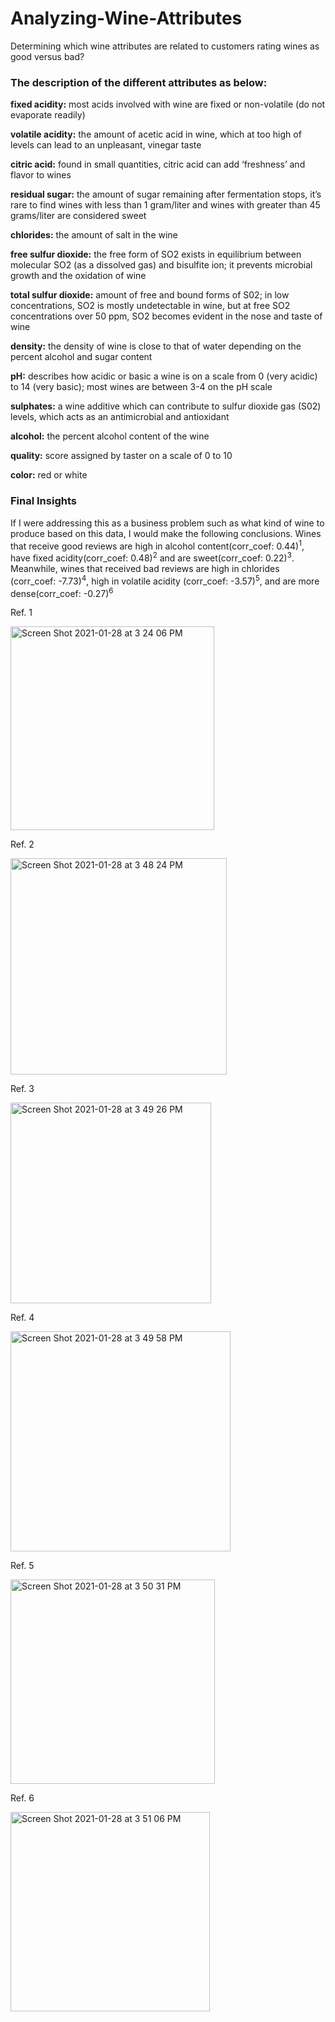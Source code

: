 # Analyzing-Wine-Attributes

Determining which wine attributes are related to customers rating wines as good versus bad?

### The description of the different attributes as below:

**fixed acidity:** most acids involved with wine are fixed or non-volatile (do not evaporate readily)

**volatile acidity:** the amount of acetic acid in wine, which at too high of levels can lead to an unpleasant, vinegar taste

**citric acid:** found in small quantities, citric acid can add ‘freshness’ and flavor to wines

**residual sugar:** the amount of sugar remaining after fermentation stops, it’s rare to find wines with less than 1 gram/liter and wines with greater than 45 grams/liter are considered sweet

**chlorides:** the amount of salt in the wine

**free sulfur dioxide:** the free form of SO2 exists in equilibrium between molecular SO2 (as a dissolved gas) and bisulfite ion; it prevents microbial growth and the oxidation of wine

**total sulfur dioxide:** amount of free and bound forms of S02; in low concentrations, SO2 is mostly undetectable in wine, but at free SO2 concentrations over 50 ppm, SO2 becomes evident in the nose and taste of wine

**density:** the density of wine is close to that of water depending on the percent alcohol and sugar content

**pH:** describes how acidic or basic a wine is on a scale from 0 (very acidic) to 14 (very basic); most wines are between 3-4 on the pH scale

**sulphates:** a wine additive which can contribute to sulfur dioxide gas (S02) levels, which acts as an antimicrobial and antioxidant

**alcohol:** the percent alcohol content of the wine

**quality:** score assigned by taster on a scale of 0 to 10

**color:** red or white

### Final Insights

If I were addressing this as a business problem such as what kind of wine to produce based on this data, I would make the following conclusions. Wines that receive good reviews are high in alcohol content(corr_coef: 0.44)<sup>1</sup>, have fixed acidity(corr_coef: 0.48)<sup>2</sup> and are sweet(corr_coef: 0.22)<sup>3</sup>. Meanwhile, wines that received bad reviews are high in chlorides (corr_coef: -7.73)<sup>4</sup>, high in volatile acidity (corr_coef: -3.57)<sup>5</sup>, and are more dense(corr_coef: -0.27)<sup>6</sup>

Ref. 1

<img width="326" alt="Screen Shot 2021-01-28 at 3 24 06 PM" src="https://user-images.githubusercontent.com/51058259/106206197-e756da80-617c-11eb-9607-07bc0bcd52d8.png">

Ref. 2

<img width="346" alt="Screen Shot 2021-01-28 at 3 48 24 PM" src="https://user-images.githubusercontent.com/51058259/106208223-4702b500-6180-11eb-9244-e5859677e822.png">

Ref. 3

<img width="321" alt="Screen Shot 2021-01-28 at 3 49 26 PM" src="https://user-images.githubusercontent.com/51058259/106208316-67cb0a80-6180-11eb-9935-0251bdaee5a7.png">

Ref. 4

<img width="352" alt="Screen Shot 2021-01-28 at 3 49 58 PM" src="https://user-images.githubusercontent.com/51058259/106208375-7ca79e00-6180-11eb-82b9-40b7e9b759df.png">

Ref. 5

<img width="327" alt="Screen Shot 2021-01-28 at 3 50 31 PM" src="https://user-images.githubusercontent.com/51058259/106208410-8fba6e00-6180-11eb-9d3c-279a9ee7c01f.png">

Ref. 6

<img width="319" alt="Screen Shot 2021-01-28 at 3 51 06 PM" src="https://user-images.githubusercontent.com/51058259/106208454-a3fe6b00-6180-11eb-92f7-514e78b8ea5e.png">
